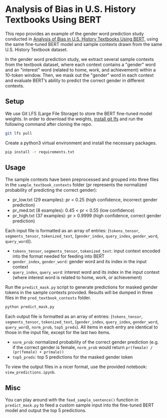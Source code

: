 # Analysis of Bias in U.S. History Textbooks Using BERT

This repo provides an example of the gender word prediction study conducted in [Analysis of Bias in U.S. History Textbooks Using BERT](https://web.stanford.edu/class/archive/cs/cs224n/cs224n.1214/reports/final_reports/report069.pdf), using the same fine-tuned BERT model and sample contexts drawn from the same U.S. History Textbook dataset.

In the gender word prediction study, we extract several sample contexts from the textbook dataset, where each context contains a "gender" word and an "interest" word (related to home, work, and achievement) within a 10-token window. Then, we mask out the "gender" word in each context and evaluate BERT’s ability to predict the correct gender in different contexts.

## Setup

We use Git LFS (Large File Storage) to store the BERT fine-tuned model weights. In order to download the weights, [install git lfs](https://git-lfs.github.com/) and run the following command after cloning the repo.

```bash
git lfs pull
```

Create a python3 virtual environment and install the necessary packages.

```bash
pip install -r requirements.txt
```

## Usage

The sample contexts have been preprocessed and grouped into three files in the `sample_textbook_contexts` folder (pr represents the normalized probability of predicting the correct gender):
- pr_low.txt (29 examples): pr < 0.25 (high confidence, incorrect gender prediction)
- pr_med.txt (8 examples): 0.45 < pr < 0.55 (low confidence)
- pr_high.txt (37 examples): pr > 0.9999 (high confidence, correct gender prediction)

Each input file is formatted as an array of entries: (`tokens_tensor`, `segments_tensor`, `tokenized_text`, (`gender_index`, `query_index`, `gender_word`, `query_word`)). 
- `tokens_tensor`, `segments_tensor`, `tokenized_text`: input context encoded into the format needed for feeding into BERT
- `gender_index`, `gender_word`: gender word and its index in the input context
- `query_index`, `query_word`: interest word and its index in the input context (where interest word is related to home, work, or achievement)

Run the `predict_mask.py` script to generate predictions for masked gender tokens in the sample contexts provided. Results will be dumped in three files in the `pred_textbook_contexts` folder.

```bash
python predict_mask.py
```

Each output file is formatted as an array of entries: (`tokens_tensor`, `segments_tensor`, `tokenized_text`, (`gender_index`, `query_index`, `gender_word`, `query_word`), `norm_prob`, `top5_preds`). All items in each entry are identical to those in the input file, except for the last two items.
- `norm_prob`: normalized probability of the correct gender prediction (e.g. if the correct gender is female, `norm_prob` would return `pr(female) / (pr(female) + pr(male))`
- `top5_preds`: top 5 predictions for the masked gender token

To view the output files in a nicer format, use the provided notebook: `view_predictions.ipynb`.

## Misc

You can play around with the `feed_sample_sentence()` function in `predict_mask.py` to feed a custom sample input into the fine-tuned BERT model and output the top 5 predictions.